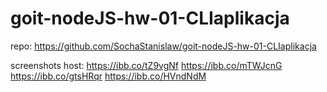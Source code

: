 # goit-nodeJS-hw-01-CLIaplikacja

<!--  -->

repo: https://github.com/SochaStanislaw/goit-nodeJS-hw-01-CLIaplikacja

<!--  -->

screenshots host:
https://ibb.co/tZ9vgNf
https://ibb.co/mTWJcnG
https://ibb.co/gtsHRqr
https://ibb.co/HVndNdM

<!--  -->
